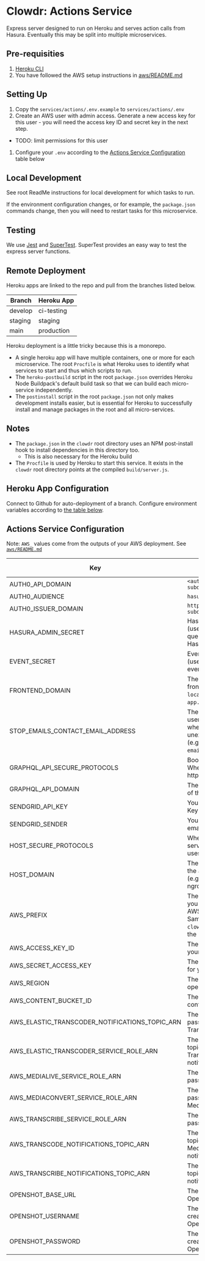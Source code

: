# Clowdr: Actions Service

Express server designed to run on Heroku and serves action calls from Hasura.
Eventually this may be split into multiple microservices.

## Pre-requisities

1. [Heroku CLI](https://devcenter.heroku.com/articles/heroku-cli)
1. You have followed the AWS setup instructions in [aws/README.md](../../aws/README.md)

## Setting Up

1. Copy the `services/actions/.env.example` to `services/actions/.env`
1. Create an AWS user with admin access. Generate a new access key for this user - you will need the access key ID and secret key in the next step.

- TODO: limit permissions for this user

1. Configure your `.env` according to the [Actions Service
   Configuration](#actions-service-configuration) table below

## Local Development

See root ReadMe instructions for local development for which tasks to run.

If the environment configuration changes, or for example, the `package.json`
commands change, then you will need to restart tasks for this microservice.

## Testing

We use [Jest](https://jestjs.io/docs/en/getting-started) and
[SuperTest](https://www.npmjs.com/package/supertest). SuperTest provides an easy
way to test the express server functions.

## Remote Deployment

Heroku apps are linked to the repo and pull from the branches listed below.

| Branch  | Heroku App |
| ------- | ---------- |
| develop | ci-testing |
| staging | staging    |
| main    | production |

Heroku deployment is a little tricky because this is a monorepo.

- A single heroku app will have multiple containers, one or more for each
  microservice. The root `Procfile` is what Heroku uses to identify what
  services to start and thus which scripts to run.
- The `heroku-postbuild` script in the root `package.json` overrides Heroku Node
  Buildpack's default build task so that we can build each micro-service
  independently.
- The `postinstall` script in the root `package.json` not only makes development
  installs easier, but is essential for Heroku to successfully install and
  manage packages in the root and all micro-services.

## Notes

- The `package.json` in the `clowdr` root directory uses an NPM post-install
  hook to install dependencies in this directory too.
  - This is also necessary for the Heroku build
- The `Procfile` is used by Heroku to start this service. It exists in the
  `clowdr` root directory points at the compiled `build/server.js`.

## Heroku App Configuration

Connect to Github for auto-deployment of a branch. Configure environment
variables according to [the table below](#actions-service-configuration).

## Actions Service Configuration

Note: `AWS_` values come from the outputs of your AWS deployment. See [`aws/README.md`](../../aws/README.md)

| Key                                            | Value                                                                                                               | From CDK |
| ---------------------------------------------- | ------------------------------------------------------------------------------------------------------------------- | -------- |
| AUTH0_API_DOMAIN                               | `<auth0-subdomain>.auth0.com`                                                                                       |          |
| AUTH0_AUDIENCE                                 | `hasura`                                                                                                            |          |
| AUTH0_ISSUER_DOMAIN                            | `https://<auth0-subdomain>.auth0.com/`                                                                              |          |
| HASURA_ADMIN_SECRET                            | Hasura admin secret (used for queries/mutations to Hasura)                                                          |          |
| EVENT_SECRET                                   | Event trigger secret (used to verify Hasura events)                                                                 |          |
| FRONTEND_DOMAIN                                | The domain of the frontend website (e.g. `localhost:3000` or `app.clowdr.org`)                                      |          |
| STOP_EMAILS_CONTACT_EMAIL_ADDRESS              | The email address users should contact when they received unexpected emails (e.g. `stop-emails@example.org`)        |          |
| GRAPHQL_API_SECURE_PROTOCOLS                   | Boolean. Default: true. Whether to use https/wss or not.                                                            |          |
| GRAPHQL_API_DOMAIN                             | The domain and port of the GraphQL server                                                                           |          |
| SENDGRID_API_KEY                               | Your SendGrid API Key                                                                                               |          |
| SENDGRID_SENDER                                | Your SendGrid sender email address                                                                                  |          |
| HOST_SECURE_PROTOCOLS                          | Whether the actions service public URL uses https                                                                   |          |
| HOST_DOMAIN                                    | The public domain of the actions service (e.g. your actions ngrok URL)                                              |          |
| AWS_PREFIX                                     | The deployment prefix you are using for your AWS deployment. Same as `clowdr/stackPrefix` in the `cdk.context.json` |          |
| AWS_ACCESS_KEY_ID                              | The access key ID for your AWS user                                                                                 | Yes      |
| AWS_SECRET_ACCESS_KEY                          | The secret access key for your AWS user                                                                             | Yes      |
| AWS_REGION                                     | The AWS region to operate in                                                                                        | Yes      |
| AWS_CONTENT_BUCKET_ID                          | The S3 bucket ID for content storage                                                                                | Yes      |
| AWS_ELASTIC_TRANSCODER_NOTIFICATIONS_TOPIC_ARN | The IAM role to be passed to Elastic Transcoder                                                                     | Yes      |
| AWS_ELASTIC_TRANSCODER_SERVICE_ROLE_ARN        | The ARN of the SNS topic for Elastic Transcoder notifications                                                       | Yes      |
| AWS_MEDIALIVE_SERVICE_ROLE_ARN                 | The IAM role to be passed to MediaLive                                                                              | Yes      |
| AWS_MEDIACONVERT_SERVICE_ROLE_ARN              | The IAM role to be passed to MediaConvert                                                                           | Yes      |
| AWS_TRANSCRIBE_SERVICE_ROLE_ARN                | The IAM role to be passed to Transcribe                                                                             | Yes      |
| AWS_TRANSCODE_NOTIFICATIONS_TOPIC_ARN          | The ARN of the SNS topic for MediaConvert notifications                                                             | Yes      |
| AWS_TRANSCRIBE_NOTIFICATIONS_TOPIC_ARN         | The ARN of the SNS topic for transcription notifications                                                            | Yes      |
| OPENSHOT_BASE_URL                              | The base URL of the OpenShot instance                                                                               |          |
| OPENSHOT_USERNAME                              | The username you created for your OpenShot instance                                                                 |          |
| OPENSHOT_PASSWORD                              | The password you created for your OpenShot instance                                                                 |          |
